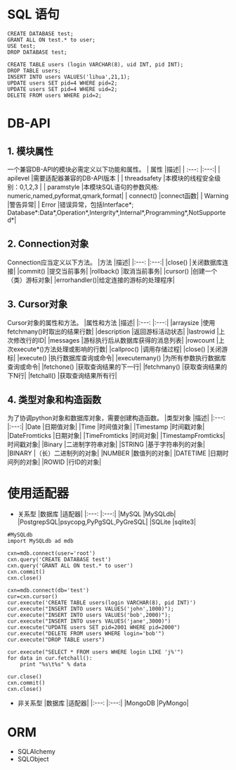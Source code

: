 # SQL 语句
```
CREATE DATABASE test;
GRANT ALL ON test.* to user;
USE test;
DROP DATABASE test;

CREATE TABLE users (login VARCHAR(8), uid INT, pid INT);
DROP TABLE users;
INSERT INTO users VALUES('lihua',21,1);
UPDATE users SET pid=4 WHERE pid=2;
UPDATE users SET pid=4 WHERE uid=2;
DELETE FROM users WHERE pid=2;
```



# DB-API
## 1. 模块属性
一个兼容DB-API的模块必需定义以下功能和属性。
| 属性         |描述|
| :---:        |:---:|
| apilevel     |需要适配器兼容的DB-API版本 |
| threadsafety |本模块的线程安全级别：0,1,2,3 |
| paramstyle   |本模块SQL语句的参数风格: numeric,named,pyformat,qmark,format|
| connect()    |connect函数|
| Warning      |警告异常|
| Error        |错误异常，包括Interface*; Database*:Data*,Operation*,Intergrity*,Internal*,Programming*,NotSupported*|

## 2. Connection对象
Connection应当定义以下方法。
|方法           |描述|
|:---:         |:---:|
|close()       |关闭数据库连接|
|commit()      |提交当前事务|
|rollback()    |取消当前事务|
|cursor()      |创建一个（类）游标对象|
|errorhandler()|给定连接的游标的处理程序|

## 3. Cursor对象
Cursor对象的属性和方法。
|属性和方法     |描述|
|:---:         |:---:|
|arraysize     |使用fetchmany()时取出的结果行数|
|description   |返回游标活动状态|
|lastrowid     |上次修改行的ID|
|messages      |游标执行后从数据库获得的消息列表|
|rowcount      |上次execute*()方法处理或影响的行数|
|callproc()    |调用存储过程|
|close()       |关闭游标|
|execute()     |执行数据库查询或命令|
|executemany() |为所有参数执行数据库查询或命令|
|fetchone()    |获取查询结果的下一行|
|fetchmany()   |获取查询结果的下N行|
|fetchall()    |获取查询结果所有行|

## 4. 类型对象和构造函数
为了协调python对象和数据库对象，需要创建构造函数。
|类型对象           |描述|
|:---:             |:---:|
|Date              |日期值对象|
|Time              |时间值对象|
|Timestamp         |时间戳对象|
|DateFromticks     |日期对象|
|TimeFromticks     |时间对象|
|TimestampFromticks|时间戳对象|
|Binary            |二进制字符串对象|
|STRING            |基于字符串列的对象|
|BINARY            |（长）二进制列的对象|
|NUMBER            |数值列的对象|
|DATETIME          |日期时间列的对象|
|ROWID             |行ID的对象|



# 使用适配器
- 关系型
|数据库      |适配器|
|:---:      |:---:|
|MySQL      |MySQLdb|
|PostgrepSQL|psycopg,PyPgSQL,PyGreSQL|
|SQLite     |sqlite3|

```
#MySQLdb
import MySQLdb ad mdb

cxn=mdb.connect(user='root')
cxn.query('CREATE DATABASE test')
cxn.query('GRANT ALL ON test.* to user')
cxn.commit()
cxn.close()

cxn=mdb.connect(db='test')
cur=cxn.cursor()
cur.execute('CREATE TABLE users(login VARCHAR(8), pid INT)')
cur.execute("INSERT INTO users VALUES('john',1000)"); cur.execute("INSERT INTO users VALUES('bob',2000)"); cur.execute("INSERT INTO users VALUES('jane',3000)")
cur.execute("UPDATE users SET pid=2001 WHERE pid=2000")
cur.execute("DELETE FROM users WHERE login='bob'")
cur.execute("DROP TABLE users")

cur.execute("SELECT * FROM users WHERE login LIKE 'j%'")
for data in cur.fetchall():
    print "%s\t%s" % data
    
cur.close()
cxn.commit()
cxn.close()
```

- 非关系型
|数据库      |适配器|
|:---:      |:---:|
|MongoDB    |PyMongo|



# ORM
- SQLAIchemy
- SQLObject
